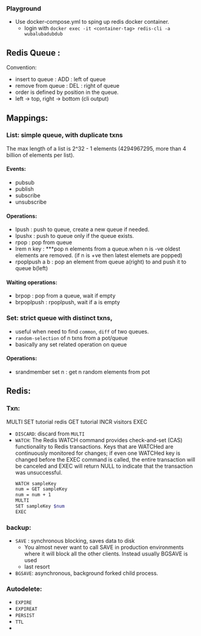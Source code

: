 ### Playground
- Use docker-compose.yml to sping up redis docker container.
  - login with `docker exec -it <container-tag> redis-cli -a wubalubadubdub` 


## Redis Queue :
Convention:
- insert to queue : ADD : left of queue
- remove from queue : DEL : right of queue
- order is defined by position in the queue.
- left -> top, right -> bottom (cli output)

## Mappings:
### List: simple queue, with duplicate txns
The max length of a list is 2^32 - 1 elements (4294967295, more than 4 billion of elements per list).
#### Events:
  - pubsub
  - publish
  - subscribe
  - unsubscribe

#### Operations:
* lpush : push to queue, create a new queue if needed.
* lpushx : push to queue only if the queue exists.
* rpop : pop from queue
* lrem <list> n key  : ***pop n elements from a queue.when n is -ve oldest elements are removed. (if n is +ve then latest elemets are popped)
* rpoplpush a b :  pop an element from queue a(right) to and push it to queue b(left) 

#### Waiting operations:
* brpop : pop from a queue, wait if empty
* brpoplpush : rpoplpush, wait if a is empty


### Set: strict queue with distinct txns, 
  - useful when need to find `common`, `diff` of two queues.
  - `random-selection` of n txns from a pot/queue
  - basically any set related operation on queue
#### Operations:
* srandmember set n : get n random elements from pot


## Redis:
### Txn:
MULTI 
SET tutorial redis 
GET tutorial 
INCR visitors 
EXEC  
- `DISCARD`: discard from `MULTI`
- `WATCH`: The Redis WATCH command provides check-and-set (CAS) functionality to Redis transactions. Keys that are WATCHed are continuously monitored for changes; if even one WATCHed key is changed before the EXEC command is called, the entire transaction will be canceled and EXEC will return NULL to indicate that the transaction was unsuccessful.
    ```sh
    WATCH sampleKey
    num = GET sampleKey
    num = num + 1
    MULTI
    SET sampleKey $num
    EXEC
    ```
### backup:
- `SAVE` : synchronous blocking, saves data to disk
  - You almost never want to call SAVE in production environments where it will block all the other clients. Instead usually BGSAVE is used
  - last resort
- `BGSAVE`: asynchronous, background forked child process.

### Autodelete:
- `EXPIRE`
- `EXPIREAT`
- `PERSIST`
- `TTL`
- 








